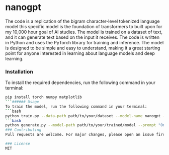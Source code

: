 # nanogpt

The code is a replication of the bigram character-level tokenized language model this specific model is the foundation of transformers to built upon for my 10,000 hour goal of AI studies. The model is trained on a dataset of text, and it can generate text based on the input it receives. The code is written in Python and uses the PyTorch library for training and inference. The model is designed to be simple and easy to understand, making it a great starting point for anyone interested in learning about language models and deep learning. 

### Installation
To install the required dependencies, run the following command in your terminal:
```bash
pip install torch numpy matplotlib
```###### Usage
To train the model, run the following command in your terminal:
```bash
python train.py --data-path path/to/your/dataset --model-name nanogpt --batch-size 64 --learning-rate 0.001 --epochs 1000``````To generate text using the trained model, run the following command in your terminal:
```bash
python generate.py --model-path path/to/your/trained/model --prompt "Once upon a time" --max-length 1000``````
### Contributing
Pull requests are welcome. For major changes, please open an issue first to discuss what you would like to change.

### License
MIT